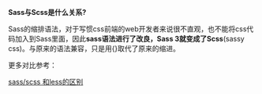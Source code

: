 

**Sass与Scss是什么关系?**

Sass的缩排语法，对于写惯css前端的web开发者来说很不直观，也不能将css代码加入到Sass里面，因此**sass语法进行了改良，Sass 3就变成了Scss**\(sassy css\)。与原来的语法兼容，只是用{}取代了原来的缩进。



更多对比参考：

[sass/scss 和less的区别](http://www.cnblogs.com/wangpenghui522/p/5467560.html)



